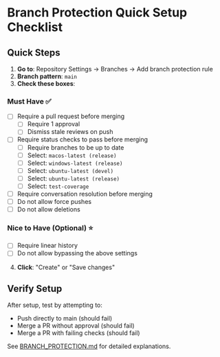 # Branch Protection Quick Setup Checklist

## Quick Steps

1. **Go to**: Repository Settings → Branches → Add branch protection rule
2. **Branch pattern**: `main`
3. **Check these boxes**:

### Must Have ✅
- [ ] Require a pull request before merging
  - [ ] Require 1 approval
  - [ ] Dismiss stale reviews on push
- [ ] Require status checks to pass before merging
  - [ ] Require branches to be up to date
  - [ ] Select: `macos-latest (release)`
  - [ ] Select: `windows-latest (release)`
  - [ ] Select: `ubuntu-latest (devel)`
  - [ ] Select: `ubuntu-latest (release)`
  - [ ] Select: `test-coverage`
- [ ] Require conversation resolution before merging
- [ ] Do not allow force pushes
- [ ] Do not allow deletions

### Nice to Have (Optional) ⭐
- [ ] Require linear history
- [ ] Do not allow bypassing the above settings

4. **Click**: "Create" or "Save changes"

## Verify Setup

After setup, test by attempting to:
- Push directly to main (should fail)
- Merge a PR without approval (should fail)
- Merge a PR with failing checks (should fail)

See [BRANCH_PROTECTION.md](./BRANCH_PROTECTION.md) for detailed explanations.
